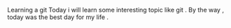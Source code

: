 Learning a git 
Today i will learn some interesting topic like git .
By the way , today was the best day for my life . 
